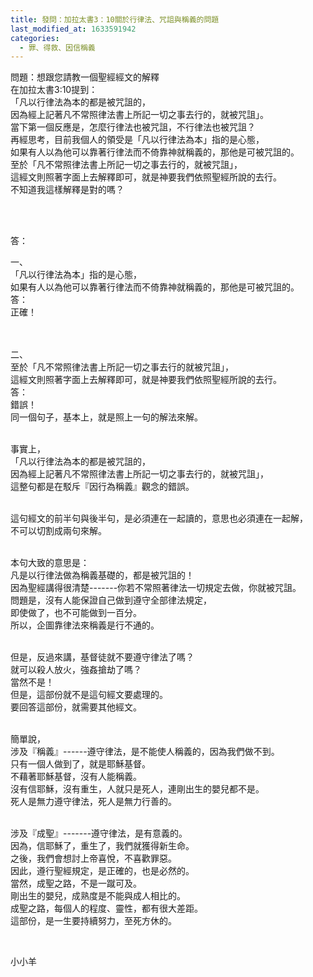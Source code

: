 ```yaml
---
title: 發問：加拉太書3：10關於行律法、咒詛與稱義的問題
last_modified_at: 1633591942
categories:
  - 罪、得救、因信稱義
---
```


<p>問題：想跟您請教一個聖經經文的解釋<br>
在加拉太書3:10提到：<br>
「凡以行律法為本的都是被咒詛的，<br>
因為經上記著凡不常照律法書上所記一切之事去行的，就被咒詛」。<br>
當下第一個反應是，怎麼行律法也被咒詛，不行律法也被咒詛？<br>
再經思考，目前我個人的領受是「凡以行律法為本」指的是心態，<br>
如果有人以為他可以靠著行律法而不倚靠神就稱義的，那他是可被咒詛的。<br>
至於「凡不常照律法書上所記一切之事去行的，就被咒詛」，<br>
這經文則照著字面上去解釋即可，就是神要我們依照聖經所說的去行。<br>
不知道我這樣解釋是對的嗎？</p>

<p>&nbsp;</p>

<p><br>
答：</p>

<p>一、<br>
「凡以行律法為本」指的是心態，<br>
如果有人以為他可以靠著行律法而不倚靠神就稱義的，那他是可被咒詛的。<br>
答：<br>
正確！<br>
&nbsp;</p>

<p><br>
二、<br>
至於「凡不常照律法書上所記一切之事去行的就被咒詛」，<br>
這經文則照著字面上去解釋即可，就是神要我們依照聖經所說的去行。<br>
答：<br>
錯誤！<br>
同一個句子，基本上，就是照上一句的解法來解。</p>

<p><br>
事實上，<br>
「凡以行律法為本的都是被咒詛的，<br>
因為經上記著凡不常照律法書上所記一切之事去行的，就被咒詛」，<br>
這整句都是在駁斥『因行為稱義』觀念的錯誤。</p>

<p><br>
這句經文的前半句與後半句，是必須連在一起讀的，意思也必須連在一起解，<br>
不可以切割成兩句來解。</p>

<p><br>
本句大致的意思是：<br>
凡是以行律法做為稱義基礎的，都是被咒詛的！<br>
因為聖經講得很清楚-------你若不常照著律法一切規定去做，你就被咒詛。<br>
問題是，沒有人能保證自己做到遵守全部律法規定，<br>
即使做了，也不可能做到一百分。<br>
所以，企圖靠律法來稱義是行不通的。</p>

<p><br>
但是，反過來講，基督徒就不要遵守律法了嗎？<br>
就可以殺人放火，強姦搶劫了嗎？<br>
當然不是！<br>
但是，這部份就不是這句經文要處理的。<br>
要回答這部份，就需要其他經文。</p>

<p><br>
簡單說，<br>
涉及『稱義』------遵守律法，是不能使人稱義的，因為我們做不到。<br>
只有一個人做到了，就是耶穌基督。<br>
不藉著耶穌基督，沒有人能稱義。<br>
沒有信耶穌，沒有重生，人就只是死人，連剛出生的嬰兒都不是。<br>
死人是無力遵守律法，死人是無力行善的。</p>

<p><br>
涉及『成聖』-------遵守律法，是有意義的。<br>
因為，信耶穌了，重生了，我們就獲得新生命。<br>
之後，我們會想討上帝喜悅，不喜歡罪惡。<br>
因此，遵行聖經規定，是正確的，也是必然的。<br>
當然，成聖之路，不是一蹴可及。<br>
剛出生的嬰兒，成熟度是不能與成人相比的。<br>
成聖之路，每個人的程度、靈性，都有很大差距。<br>
這部份，是一生要持續努力，至死方休的。</p>

<p>&nbsp;</p>

<p>小小羊</p>

<p>&nbsp;</p>

<p>&nbsp;</p>

